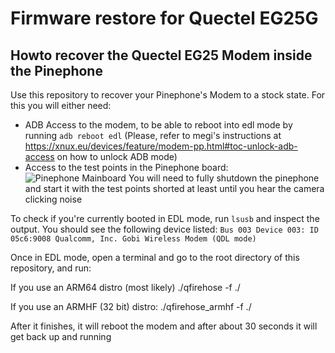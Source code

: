 # Firmware restore for Quectel EG25G

## Howto recover the Quectel EG25 Modem inside the Pinephone
Use this repository to recover your Pinephone's Modem to a stock state.
For this you will either need:
- ADB Access to the modem, to be able to reboot into edl mode by running `adb reboot edl` (Please, refer to megi's instructions at https://xnux.eu/devices/feature/modem-pp.html#toc-unlock-adb-access on how to unlock ADB mode)
- Access to the test points in the Pinephone board:
![Pinephone Mainboard](https://raw.githubusercontent.com/Biktorgj/quectel_eg25_recovery/EG25GGBR07A08M2G_01.003.01.003/board.jpg)
You will need to fully shutdown the pinephone and start it with the test points shorted at least until you hear the camera clicking noise

To check if you're currently booted in EDL mode, run `lsusb` and inspect the output. You should see the following device listed:
`Bus 003 Device 003: ID 05c6:9008 Qualcomm, Inc. Gobi Wireless Modem (QDL mode)`

Once in EDL mode, open a terminal and go to the root directory of this repository, and run:

If you use an ARM64 distro (most likely)
./qfirehose -f ./

If you use an ARMHF (32 bit) distro:
./qfirehose_armhf -f ./

After it finishes, it will reboot the modem and after about 30 seconds it will get back up and running 

